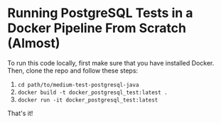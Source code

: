 # Running PostgreSQL Tests in a Docker Pipeline From Scratch (Almost)

To run this code locally, first make sure that you have installed Docker.  Then, clone the repo and follow these steps:

1. `cd path/to/medium-test-postgresql-java`
2. `docker build -t docker_postgresql_test:latest .`
3. `docker run -it docker_postgresql_test:latest`

That's it!
